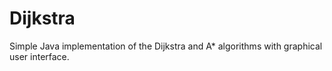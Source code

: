 # Dijkstra
Simple Java implementation of the Dijkstra and A* algorithms with graphical user interface.
